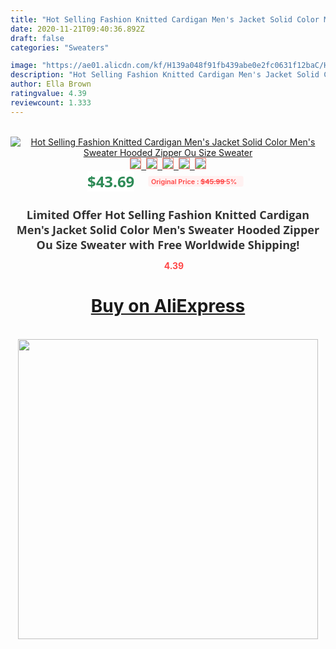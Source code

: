 ```yaml
---
title: "Hot Selling Fashion Knitted Cardigan Men's Jacket Solid Color Men's Sweater Hooded Zipper Ou Size Sweater"
date: 2020-11-21T09:40:36.892Z
draft: false
categories: "Sweaters"

image: "https://ae01.alicdn.com/kf/H139a048f91fb439abe0e2fc0631f12baC/Hot-Selling-Fashion-Knitted-Cardigan-Men-s-Jacket-Solid-Color-Men-s-Sweater-Hooded-Zipper-Ou.jpg"
description: "Hot Selling Fashion Knitted Cardigan Men's Jacket Solid Color Men's Sweater Hooded Zipper Ou Size Sweater"
author: Ella Brown
ratingvalue: 4.39
reviewcount: 1.333
---
```

<br>
<div style="text-align: center;">
<a href="https://s.click.aliexpress.com/e/_AA1iwZ" target="_blank" rel="nofollow noopener noreferrer"><img alt="Hot Selling Fashion Knitted Cardigan Men's Jacket Solid Color Men's Sweater Hooded Zipper Ou Size Sweater" class="magnifier-image" src="https://ae01.alicdn.com/kf/H139a048f91fb439abe0e2fc0631f12baC/Hot-Selling-Fashion-Knitted-Cardigan-Men-s-Jacket-Solid-Color-Men-s-Sweater-Hooded-Zipper-Ou.jpg_640x640.jpg">
<br>
<img style="border:1px solid salmon" src="https://ae01.alicdn.com/kf/H139a048f91fb439abe0e2fc0631f12baC/Hot-Selling-Fashion-Knitted-Cardigan-Men-s-Jacket-Solid-Color-Men-s-Sweater-Hooded-Zipper-Ou.jpg_120x120.jpg">&nbsp;&nbsp;<img style="border:1px solid salmon" src="https://ae01.alicdn.com/kf/H21b2639130494d7d8b5fa7f61c6f30e7V/Hot-Selling-Fashion-Knitted-Cardigan-Men-s-Jacket-Solid-Color-Men-s-Sweater-Hooded-Zipper-Ou.jpg_120x120.jpg">&nbsp;&nbsp;<img style="border:1px solid salmon" src="https://ae01.alicdn.com/kf/Hc2460bca3d514c3a9394e4a9a54ac63aV/Hot-Selling-Fashion-Knitted-Cardigan-Men-s-Jacket-Solid-Color-Men-s-Sweater-Hooded-Zipper-Ou.jpg_120x120.jpg">&nbsp;&nbsp;<img style="border:1px solid salmon" src="https://ae01.alicdn.com/kf/Hc46d81298676405ca7bc664334251315o/Hot-Selling-Fashion-Knitted-Cardigan-Men-s-Jacket-Solid-Color-Men-s-Sweater-Hooded-Zipper-Ou.jpg_120x120.jpg">&nbsp;&nbsp;<img style="border:1px solid salmon" src="https://ae01.alicdn.com/kf/H202b35c3015b4c8589187c0733a44366a/Hot-Selling-Fashion-Knitted-Cardigan-Men-s-Jacket-Solid-Color-Men-s-Sweater-Hooded-Zipper-Ou.jpg_120x120.jpg"></a></div><br0>
<div style="text-align: center;"><span style="background-color: white; border: 0px; box-sizing: border-box; color: seagreen; display: inline-block; font-family: &quot;open sans&quot; , &quot;arial&quot; , &quot;helvetica&quot; , sans-serif , &quot;heiti&quot;; font-size: 24px; font-stretch: inherit; font-weight: 700; line-height: inherit; margin: 0px 10px 0px 0px; padding: 0px; vertical-align: middle;">$43.69 </span>
<span style="background: rgb(255 , 241 , 241); border-radius: 3px; border: 0px; box-sizing: border-box; color: #ff4747; display: inline-block; font-family: inherit; font-size: 12px; font-stretch: inherit; font-style: inherit; font-variant: inherit; font-weight: 600; line-height: inherit; margin: 0px; padding: 2px 5px; transform: scale(0.9); vertical-align: middle;">Original Price : <b style="text-decoration: line-through;">$45.99 </b> 5%&nbsp;&nbsp;</span></div>
<h1 style="color: #333333; display: inline-block; font-family: &quot;open sans&quot; , &quot;arial&quot; , &quot;helvetica&quot; , sans-serif , &quot;heiti&quot;; font-size: 18px; font-stretch: inherit; font-weight: 700; text-align: center;">Limited Offer Hot Selling Fashion Knitted Cardigan Men's Jacket Solid Color Men's Sweater Hooded Zipper Ou Size Sweater with Free Worldwide Shipping!</h1>
<div style="color: #ff4747; text-align: center;">
<img src="https://4.bp.blogspot.com/-M0ZcTcb-5uY/XleCXlxnR4I/AAAAAAAAAEc/OrjgMkXV1oMQFaCRZj5HQwOCBcu3w1FegCPcBGAYYCw/s1600/star.png" style="height: 15px;">&nbsp;<b>4.39</b></div>
<div class="button_cont" align="center"><a class="buynow_a" href="https://s.click.aliexpress.com/e/_AA1iwZ" target="_blank" rel="nofollow noopener noreferrer"><H1>Buy on AliExpress</H1></a></div><br>
<div class="separator" style="clear: both; text-align: center;">
<img src="https://lh3.googleusercontent.com/-pTy5HemUv9M/XlePHvY0dAI/AAAAAAAAAE4/0nX5iRUoIWY8eMW9Dpxeirr157OZliDIgCLcBGAsYHQ/s1600/badge.gif" width="480">
</div>
